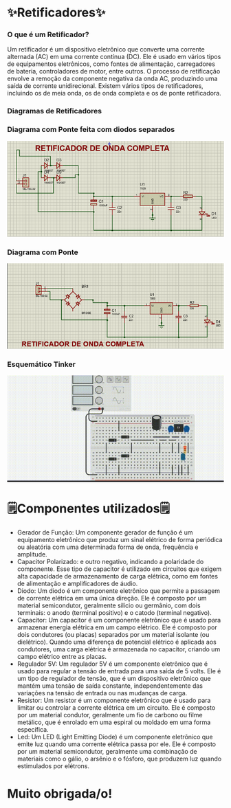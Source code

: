 <h1>✨Retificadores✨</h1>

<h3>O que é um Retificador?</h3>
<p>Um retificador é um dispositivo eletrônico que converte uma corrente alternada (AC) em uma corrente contínua (DC). 
Ele é usado em vários tipos de equipamentos eletrônicos, como fontes de alimentação, carregadores de bateria, 
controladores de motor, entre outros.
O processo de retificação envolve a remoção da componente negativa da onda AC, produzindo uma saída de corrente 
unidirecional. Existem vários tipos de retificadores, incluindo os de meia onda, os de onda completa e os de ponte 
retificadora.</p>

<h3>Diagramas de Retificadores</h3>

<h3>Diagrama com Ponte feita com diodos separados</h3>
<img src="./img/onda completo.png" alt="Segunda">
<h3>Diagrama com Ponte</h3>
<img src="./img/primeira.png" alt="primeira">
<h3>Esquemático Tinker</h3>
<img src="./img/esquema.png" alt="esquema">

<h1>🗒Componentes utilizados🗒</h1>
<ul>
<li a>Gerador de Função: Um componente gerador de função é um equipamento eletrônico que produz um sinal elétrico de forma periódica ou 
aleatória com uma determinada forma de onda, frequência e amplitude.</li>
<li>Capacitor Polarizado: e outro negativo, indicando a polaridade do componente. Esse tipo de capacitor é utilizado 
em circuitos que exigem alta capacidade de armazenamento de carga elétrica, como em fontes de alimentação e 
amplificadores de áudio.</li>
<li>Diodo: Um diodo é um componente eletrônico que permite a passagem de corrente elétrica em uma única direção. 
Ele é composto por um material semicondutor, geralmente silício ou germânio, com dois terminais: o anodo (terminal 
positivo) e o catodo (terminal negativo).</li>
<li>Capacitor: Um capacitor é um componente eletrônico que é usado para armazenar energia elétrica em um campo
elétrico. Ele é composto por dois condutores (ou placas) separados por um material isolante (ou dielétrico).
Quando uma diferença de potencial elétrico é aplicada aos condutores, uma carga elétrica é armazenada no capacitor, 
criando um campo elétrico entre as placas.</li>
<li>Regulador 5V: Um regulador 5V é um componente eletrônico que é usado para regular a tensão de entrada para uma 
saída de 5 volts. Ele é um tipo de regulador de tensão, que é um dispositivo eletrônico que mantém uma tensão de 
saída constante, independentemente das variações na tensão de entrada ou nas mudanças de carga.
</li>
<li>Resistor: Um resistor é um componente eletrônico que é usado para limitar ou controlar a corrente elétrica em 
um circuito. Ele é composto por um material condutor, geralmente um fio de carbono ou filme metálico, que é enrolado 
em uma espiral ou moldado em uma forma específica.</li>
<li>Led: Um LED (Light Emitting Diode) é um componente eletrônico que emite luz quando uma corrente elétrica passa 
por ele. Ele é composto por um material semicondutor, geralmente uma combinação de materiais como o gálio, o arsênio 
e o fósforo, que produzem luz quando estimulados por elétrons.</li>

</ul>

<h1>Muito obrigada/o!</h1>